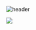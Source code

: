![header](https://capsule-render.vercel.app/api?type=rounded&color=auto&height=200&section=header&text=Welcome&fontSize=50&desc=Kim%20Chul%20Yeon&descAlignY=80&descAlign=80&descSize=15)



<img src="https://img.shields.io/badge/JAVASCRIPT-F7DF1E?style=for-the-badge&logo=JavaScript&logoColor=black">


